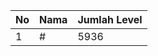 | No | Nama            | Jumlah Level |
|----|-----------------|--------------|
| 1  | #    |    5936        |
